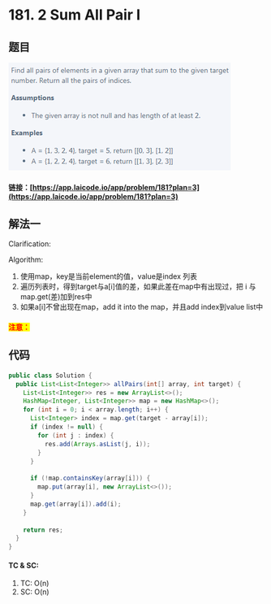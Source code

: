 # 181. 2 Sum All Pair I

## 题目

![](<../../.gitbook/assets/image (135).png>)

#### 链接：[https://app.laicode.io/app/problem/181?plan=3](https://app.laicode.io/app/problem/181?plan=3)

## 解法一

Clarification:&#x20;

Algorithm:&#x20;

1. 使用map，key是当前element的值，value是index 列表
2. 遍历列表时，得到target与a\[i]值的差，如果此差在map中有出现过，把 i 与map.get(差)加到res中
3. 如果a\[i]不曾出现在map，add it into the map，并且add index到value list中

#### <mark style="color:red;">注意：</mark>

## 代码

```java
public class Solution {
  public List<List<Integer>> allPairs(int[] array, int target) {
    List<List<Integer>> res = new ArrayList<>();
    HashMap<Integer, List<Integer>> map = new HashMap<>();
    for (int i = 0; i < array.length; i++) {
      List<Integer> index = map.get(target - array[i]);
      if (index != null) {
        for (int j : index) {
          res.add(Arrays.asList(j, i));
        }
      }

      if (!map.containsKey(array[i])) {
        map.put(array[i], new ArrayList<>());
      }
      map.get(array[i]).add(i);
    }

    return res;
  }
}

```

#### TC & SC:&#x20;

1. TC: O(n)
2. SC: O(n)
